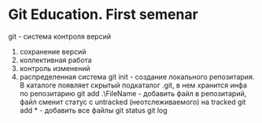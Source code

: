 # Git Education. First semenar
git - система контроля версий
1. сохранение версий
2. коллективная работа
3. контроль изменений
4. распределенная система
git init - создание локального репозитария. В каталоге появляет скрытый подкаталог .git, в нем хранится инфа по репозитарию
git add .\FileName - добавить файл в репозитарий, файл сменит статус с untracked (неотслеживаемого) на tracked
git add * - добавить все файлы
git status
git log
